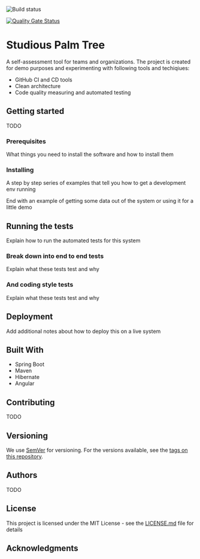 ![Build status](https://travis-ci.org/joufa/studious-palm-tree.svg?branch=master) 

[![Quality Gate Status](https://sonarcloud.io/api/project_badges/measure?project=fi.joufa%3Aagilesurvey&metric=alert_status)](https://sonarcloud.io/dashboard?id=fi.joufa%3Aagilesurvey)

# Studious Palm Tree

A self-assessment tool for teams and organizations. The project is created for demo purposes
and experimenting with following tools and techiqiues:

  * GitHub CI and CD tools
  * Clean architecture
  * Code quality measuring and automated testing

## Getting started

TODO

### Prerequisites

What things you need to install the software and how to install them

### Installing

A step by step series of examples that tell you how to get a development env running

End with an example of getting some data out of the system or using it for a little demo

## Running the tests

Explain how to run the automated tests for this system

### Break down into end to end tests

Explain what these tests test and why

### And coding style tests

Explain what these tests test and why


## Deployment

Add additional notes about how to deploy this on a live system

## Built With

* Spring Boot
* Maven
* Hibernate
* Angular

## Contributing

TODO

## Versioning

We use [SemVer](http://semver.org/) for versioning. For the versions available, see the [tags on this repository](https://github.com/your/project/tags). 

## Authors

TODO

## License

This project is licensed under the MIT License - see the [LICENSE.md](LICENSE.md) file for details

## Acknowledgments

## 
